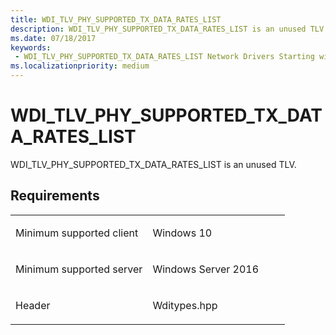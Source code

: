 ```yaml
---
title: WDI_TLV_PHY_SUPPORTED_TX_DATA_RATES_LIST
description: WDI_TLV_PHY_SUPPORTED_TX_DATA_RATES_LIST is an unused TLV.
ms.date: 07/18/2017
keywords:
 - WDI_TLV_PHY_SUPPORTED_TX_DATA_RATES_LIST Network Drivers Starting with Windows Vista
ms.localizationpriority: medium
---
```


# WDI\_TLV\_PHY\_SUPPORTED\_TX\_DATA\_RATES\_LIST


WDI\_TLV\_PHY\_SUPPORTED\_TX\_DATA\_RATES\_LIST is an unused TLV.

## Requirements

<table>
<colgroup>
<col width="50%" />
<col width="50%" />
</colgroup>
<tbody>
<tr class="odd">
<td><p>Minimum supported client</p></td>
<td><p>Windows 10</p></td>
</tr>
<tr class="even">
<td><p>Minimum supported server</p></td>
<td><p>Windows Server 2016</p></td>
</tr>
<tr class="odd">
<td><p>Header</p></td>
<td>Wditypes.hpp</td>
</tr>
</tbody>
</table>

 

 




